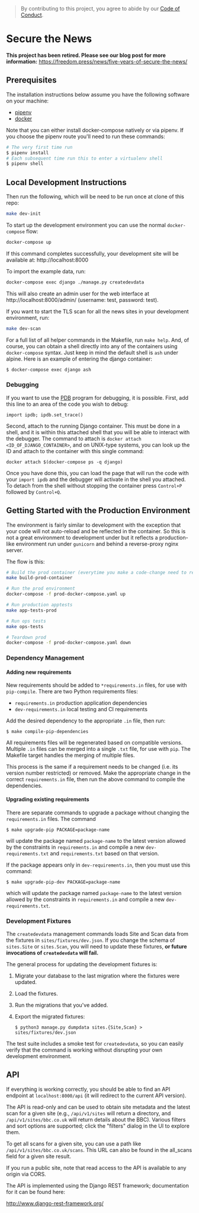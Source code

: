 > By contributing to this project, you agree to abide by our [Code of Conduct](https://github.com/freedomofpress/.github/blob/main/CODE_OF_CONDUCT.md).

# Secure the News

**This project has been retired. Please see our blog post for more
information:**
https://freedom.press/news/five-years-of-secure-the-news/

## Prerequisites

The installation instructions below assume you have the following software on your machine:

* [pipenv](https://docs.pipenv.org/#install-pipenv-today)
* [docker](https://docs.docker.com/engine/installation/)

Note that you can either install docker-compose natively or via pipenv. If you choose the pipenv route you'll need to run these commands:

```bash
# The very first time run
$ pipenv install
# Each subsequent time run this to enter a virtualenv shell
$ pipenv shell
```

## Local Development Instructions

Then run the following, which will be need to be run once at clone of this repo:

```bash
make dev-init
```

To start up the development environment you can use the normal `docker-compose` flow:

```bash
docker-compose up
```

If this command completes successfully, your development site will be available
at: http://localhost:8000

To import the example data, run:

```bash
docker-compose exec django ./manage.py createdevdata
```

This will also create an admin user for the web interface at
http://localhost:8000/admin/ (username: test, password: test).

If you want to start the TLS scan for all the news sites in your development
environment, run:

```bash
make dev-scan
```

For a full list of all helper commands in the Makefile, run `make help`. And,
of course, you can obtain a shell directly into any of the containers using `docker-compose` syntax. Just keep in mind the default shell is `ash` under alpine. Here is an example of entering the django container:

```bash
$ docker-compose exec django ash
```

### Debugging

If you want to use the [PDB](https://docs.python.org/3/library/pdb.html) program for debugging, it is possible.  First, add this line to an area of the code you wish to debug:

```
import ipdb; ipdb.set_trace()
```

Second, attach to the running Django container.  This must be done in a shell, and it is within this attached shell that you will be able to interact with the debugger.  The command to attach is `docker attach <ID_OF_DJANGO_CONTAINER>`, and on UNIX-type systems, you can look up the ID and attach to the container with this single command:

```
docker attach $(docker-compose ps -q django)
```

Once you have done this, you can load the page that will run the code with your `import ipdb` and the debugger will activate in the shell you attached. To detach from the shell without stopping the container press `Control+P` followed by `Control+Q`.

## Getting Started with the Production Environment

The environment is fairly similar to development with the exception that your code will not auto-reload and be reflected in the container. So this is not a great environment to development under but it reflects a production-like environment run under `gunicorn` and behind a reverse-proxy nginx server.

The flow is this:

```bash
# Build the prod container (everytime you make a code-change need to re-do this)
make build-prod-container

# Run the prod environment
docker-compose -f prod-docker-compose.yaml up

# Run production apptests
make app-tests-prod

# Run ops tests
make ops-tests

# Teardown prod
docker-compose -f prod-docker-compose.yaml down
```


### Dependency Management

#### Adding new requirements

New requirements should be added to `*requirements.in` files, for use with `pip-compile`.
There are two Python requirements files:

* `requirements.in` production application dependencies
* `dev-requirements.in` local testing and CI requirements

Add the desired dependency to the appropriate `.in` file, then run:

```
$ make compile-pip-dependencies
```

All requirements files will be regenerated based on compatible versions. Multiple `.in`
files can be merged into a single `.txt` file, for use with `pip`. The Makefile
target handles the merging of multiple files.

This process is the same if a requirement needs to be changed (i.e. its version number restricted) or removed.  Make the appropriate change in the correct `requirements.in` file, then run the above command to compile the dependencies.

#### Upgrading existing requirements

There are separate commands to upgrade a package without changing the `requirements.in` files.  The command

```
$ make upgrade-pip PACKAGE=package-name
```

will update the package named `package-name` to the latest version allowed by the constraints in `requirements.in` and compile a new `dev-requirements.txt` and `requirements.txt` based on that version.

If the package appears only in `dev-requirements.in`, then you must use this command:

```
$ make upgrade-pip-dev PACKAGE=package-name
```

which will update the package named `package-name` to the latest version allowed by the constraints in `requirements.in` and compile a new `dev-requirements.txt`.

### Development Fixtures

The `createdevdata` management commands loads Site and Scan data from the
fixtures in `sites/fixtures/dev.json`. If you change the schema of `sites.Site`
or `sites.Scan`, you will need to update these fixtures, **or future
invocations of `createdevdata` will fail.**

The general process for updating the development fixtures is:

1. Migrate your database to the last migration where the fixtures were updated.
2. Load the fixtures.
3. Run the migrations that you've added.
4. Export the migrated fixtures:

    ```
    $ python3 manage.py dumpdata sites.{Site,Scan} > sites/fixtures/dev.json
    ```

The test suite includes a smoke test for `createdevdata`, so you can easily
verify that the command is working without disrupting your own development
environment.

## API

If everything is working correctly, you should be able to find an API endpoint
at `localhost:8000/api` (it will redirect to the current API version).

The API is read-only and can be used to obtain site metadata and the latest scan
for a given site (e.g., `/api/v1/sites` will return a directory, and
`/api/v1/sites/bbc.co.uk` will return details about the BBC). Various filters
and sort options are supported; click the "filters" dialog in the UI to explore
them.

To get all scans for a given site, you can use a path like
`/api/v1/sites/bbc.co.uk/scans`. This URL can also be found in the all_scans
field for a given site result.

If you run a public site, note that read access to the API is available to any
origin via CORS.

The API is implemented using the Django REST framework; documentation for it can
be found here:

http://www.django-rest-framework.org/
